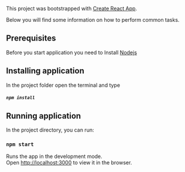 This project was bootstrapped with [Create React App](https://github.com/facebookincubator/create-react-app).

Below you will find some information on how to perform common tasks.<br>

## Prerequisites

Before you start application you need to Install
[Nodejs](https://nodejs.org/en/download/)

## Installing application

In the project folder open the terminal and type 

##### `npm install`

## Running application

In the project directory, you can run:

### `npm start`

Runs the app in the development mode.<br>
Open [http://localhost:3000](http://localhost:3000) to view it in the browser.
